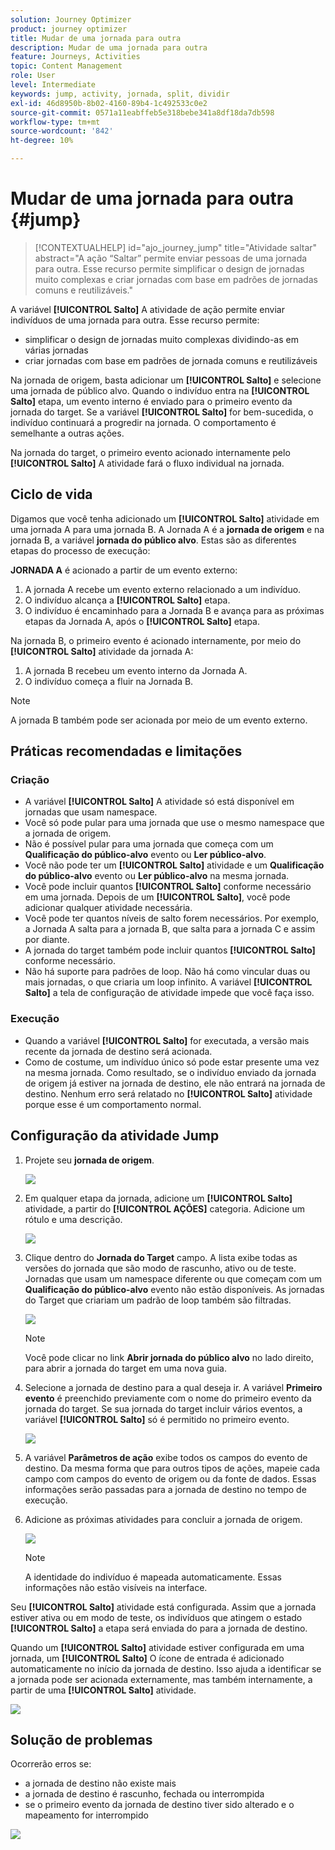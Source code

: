 ```yaml
---
solution: Journey Optimizer
product: journey optimizer
title: Mudar de uma jornada para outra
description: Mudar de uma jornada para outra
feature: Journeys, Activities
topic: Content Management
role: User
level: Intermediate
keywords: jump, activity, jornada, split, dividir
exl-id: 46d8950b-8b02-4160-89b4-1c492533c0e2
source-git-commit: 0571a11eabffeb5e318bebe341a8df18da7db598
workflow-type: tm+mt
source-wordcount: '842'
ht-degree: 10%

---
```


# Mudar de uma jornada para outra {#jump}

>[!CONTEXTUALHELP]
>id="ajo_journey_jump"
>title="Atividade saltar"
>abstract="A ação “Saltar” permite enviar pessoas de uma jornada para outra. Esse recurso permite simplificar o design de jornadas muito complexas e criar jornadas com base em padrões de jornadas comuns e reutilizáveis."

A variável **[!UICONTROL Salto]** A atividade de ação permite enviar indivíduos de uma jornada para outra. Esse recurso permite:

* simplificar o design de jornadas muito complexas dividindo-as em várias jornadas
* criar jornadas com base em padrões de jornada comuns e reutilizáveis

Na jornada de origem, basta adicionar um **[!UICONTROL Salto]** e selecione uma jornada de público alvo. Quando o indivíduo entra na **[!UICONTROL Salto]** etapa, um evento interno é enviado para o primeiro evento da jornada do target. Se a variável **[!UICONTROL Salto]** for bem-sucedida, o indivíduo continuará a progredir na jornada. O comportamento é semelhante a outras ações.

Na jornada do target, o primeiro evento acionado internamente pelo **[!UICONTROL Salto]** A atividade fará o fluxo individual na jornada.

## Ciclo de vida

Digamos que você tenha adicionado um **[!UICONTROL Salto]** atividade em uma jornada A para uma jornada B. A Jornada A é a **jornada de origem** e na jornada B, a variável **jornada do público alvo**.
Estas são as diferentes etapas do processo de execução:

**JORNADA A** é acionado a partir de um evento externo:

1. A jornada A recebe um evento externo relacionado a um indivíduo.
1. O indivíduo alcança a **[!UICONTROL Salto]** etapa.
1. O indivíduo é encaminhado para a Jornada B e avança para as próximas etapas da Jornada A, após o **[!UICONTROL Salto]** etapa.

Na jornada B, o primeiro evento é acionado internamente, por meio do **[!UICONTROL Salto]** atividade da jornada A:

1. A jornada B recebeu um evento interno da Jornada A.
1. O indivíduo começa a fluir na Jornada B.

>[!NOTE]
>
>A jornada B também pode ser acionada por meio de um evento externo.

## Práticas recomendadas e limitações

### Criação

* A variável **[!UICONTROL Salto]** A atividade só está disponível em jornadas que usam namespace.
* Você só pode pular para uma jornada que use o mesmo namespace que a jornada de origem.
* Não é possível pular para uma jornada que começa com um **Qualificação do público-alvo** evento ou **Ler público-alvo**.
* Você não pode ter um **[!UICONTROL Salto]** atividade e um **Qualificação do público-alvo** evento ou **Ler público-alvo** na mesma jornada.
* Você pode incluir quantos **[!UICONTROL Salto]** conforme necessário em uma jornada. Depois de um **[!UICONTROL Salto]**, você pode adicionar qualquer atividade necessária.
* Você pode ter quantos níveis de salto forem necessários. Por exemplo, a Jornada A salta para a jornada B, que salta para a jornada C e assim por diante.
* A jornada do target também pode incluir quantos **[!UICONTROL Salto]** conforme necessário.
* Não há suporte para padrões de loop. Não há como vincular duas ou mais jornadas, o que criaria um loop infinito. A variável **[!UICONTROL Salto]** a tela de configuração de atividade impede que você faça isso.

### Execução

* Quando a variável **[!UICONTROL Salto]** for executada, a versão mais recente da jornada de destino será acionada.
* Como de costume, um indivíduo único só pode estar presente uma vez na mesma jornada. Como resultado, se o indivíduo enviado da jornada de origem já estiver na jornada de destino, ele não entrará na jornada de destino. Nenhum erro será relatado no **[!UICONTROL Salto]** atividade porque esse é um comportamento normal.

## Configuração da atividade Jump

1. Projete seu **jornada de origem**.

   ![](assets/jump1.png)

1. Em qualquer etapa da jornada, adicione um **[!UICONTROL Salto]** atividade, a partir do **[!UICONTROL AÇÕES]** categoria. Adicione um rótulo e uma descrição.

   ![](assets/jump2.png)

1. Clique dentro do **Jornada do Target** campo.
A lista exibe todas as versões do jornada que são modo de rascunho, ativo ou de teste. Jornadas que usam um namespace diferente ou que começam com um **Qualificação do público-alvo** evento não estão disponíveis. As jornadas do Target que criariam um padrão de loop também são filtradas.

   ![](assets/jump3.png)

   >[!NOTE]
   >
   >Você pode clicar no link **Abrir jornada do público alvo** no lado direito, para abrir a jornada do target em uma nova guia.

1. Selecione a jornada de destino para a qual deseja ir.
A variável **Primeiro evento** é preenchido previamente com o nome do primeiro evento da jornada do target. Se sua jornada do target incluir vários eventos, a variável **[!UICONTROL Salto]** só é permitido no primeiro evento.

   ![](assets/jump4.png)

1. A variável **Parâmetros de ação** exibe todos os campos do evento de destino. Da mesma forma que para outros tipos de ações, mapeie cada campo com campos do evento de origem ou da fonte de dados. Essas informações serão passadas para a jornada de destino no tempo de execução.
1. Adicione as próximas atividades para concluir a jornada de origem.

   ![](assets/jump5.png)


   >[!NOTE]
   >
   >A identidade do indivíduo é mapeada automaticamente. Essas informações não estão visíveis na interface.

Seu **[!UICONTROL Salto]** atividade está configurada. Assim que a jornada estiver ativa ou em modo de teste, os indivíduos que atingem o estado **[!UICONTROL Salto]** a etapa será enviada do para a jornada de destino.

Quando um **[!UICONTROL Salto]** atividade estiver configurada em uma jornada, um **[!UICONTROL Salto]** O ícone de entrada é adicionado automaticamente no início da jornada de destino. Isso ajuda a identificar se a jornada pode ser acionada externamente, mas também internamente, a partir de uma **[!UICONTROL Salto]** atividade.

![](assets/jump7.png)

## Solução de problemas

Ocorrerão erros se:
* a jornada de destino não existe mais
* a jornada de destino é rascunho, fechada ou interrompida
* se o primeiro evento da jornada de destino tiver sido alterado e o mapeamento for interrompido

![](assets/jump6.png)
